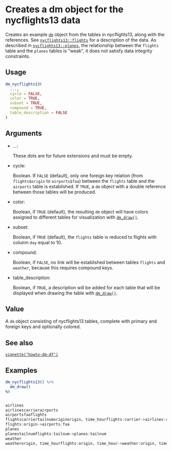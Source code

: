 # Creates a dm object for the nycflights13 data

Creates an example [`dm`](https://dm.cynkra.com/dev/reference/dm.md)
object from the tables in nycflights13, along with the references. See
[`nycflights13::flights`](https://rdrr.io/pkg/nycflights13/man/flights.html)
for a description of the data. As described in
[`nycflights13::planes`](https://rdrr.io/pkg/nycflights13/man/planes.html),
the relationship between the `flights` table and the `planes` tables is
"weak", it does not satisfy data integrity constraints.

## Usage

``` r
dm_nycflights13(
  ...,
  cycle = FALSE,
  color = TRUE,
  subset = TRUE,
  compound = TRUE,
  table_description = FALSE
)
```

## Arguments

- ...:

  These dots are for future extensions and must be empty.

- cycle:

  Boolean. If `FALSE` (default), only one foreign key relation (from
  `flights$origin` to `airports$faa`) between the `flights` table and
  the `airports` table is established. If `TRUE`, a `dm` object with a
  double reference between those tables will be produced.

- color:

  Boolean, if `TRUE` (default), the resulting `dm` object will have
  colors assigned to different tables for visualization with
  [`dm_draw()`](https://dm.cynkra.com/dev/reference/dm_draw.md).

- subset:

  Boolean, if `TRUE` (default), the `flights` table is reduced to
  flights with column `day` equal to 10.

- compound:

  Boolean, if `FALSE`, no link will be established between tables
  `flights` and `weather`, because this requires compound keys.

- table_description:

  Boolean, if `TRUE`, a description will be added for each table that
  will be displayed when drawing the table with
  [`dm_draw()`](https://dm.cynkra.com/dev/reference/dm_draw.md).

## Value

A `dm` object consisting of nycflights13 tables, complete with primary
and foreign keys and optionally colored.

## See also

[`vignette("howto-dm-df")`](https://dm.cynkra.com/dev/articles/howto-dm-df.md)

## Examples

``` r
dm_nycflights13() %>%
  dm_draw()
%0


airlines
airlinescarrierairports
airportsfaaflights
flightscarriertailnumoriginorigin, time_hourflights:carrier->airlines:carrier
flights:origin->airports:faa
planes
planestailnumflights:tailnum->planes:tailnum
weather
weatherorigin, time_hourflights:origin, time_hour->weather:origin, time_hour
```
